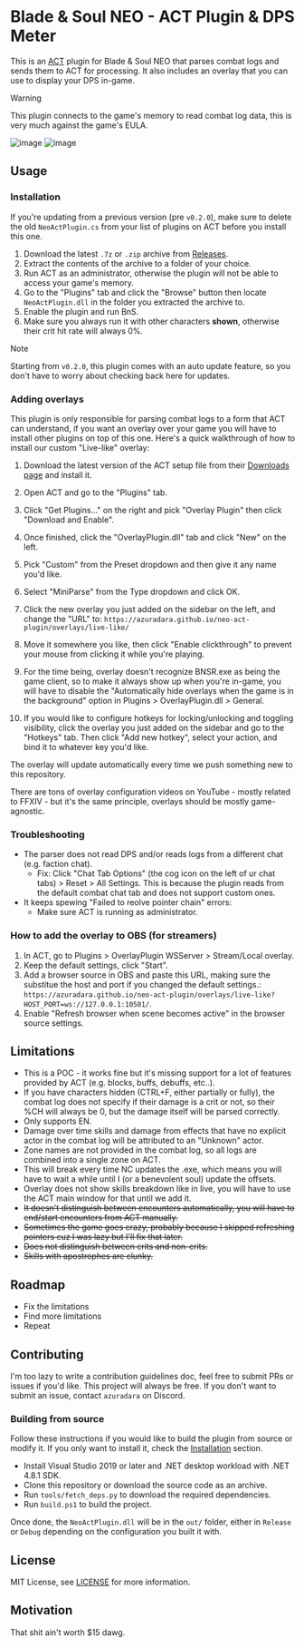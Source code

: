 # Blade & Soul NEO - ACT Plugin & DPS Meter

This is an [ACT](https://advancedcombattracker.com/home.php) plugin for Blade & Soul NEO that parses combat logs and sends them to ACT for processing. It also includes an overlay that you can use to display your DPS in-game.

> [!WARNING]
> This plugin connects to the game's memory to read combat log data, this is very much against the game's EULA.

![image](https://github.com/user-attachments/assets/766a99c0-7986-4164-8e9e-709ab4b0db77)
![image](https://github.com/user-attachments/assets/9e32022f-e340-4d0b-934b-883d810b7702)

## Usage

### Installation

If you're updating from a previous version (pre `v0.2.0`), make sure to delete the old `NeoActPlugin.cs` from your list of plugins on ACT before you install this one.

1. Download the latest `.7z` or `.zip` archive from [Releases](https://github.com/azuradara/neo-act-plugin/releases).
2. Extract the contents of the archive to a folder of your choice.
3. Run ACT as an administrator, otherwise the plugin will not be able to access your game's memory.
4. Go to the "Plugins" tab and click the "Browse" button then locate `NeoActPlugin.dll` in the folder you extracted the archive to.
5. Enable the plugin and run BnS.
6. Make sure you always run it with other characters **shown**, otherwise their crit hit rate will always 0%.

> [!NOTE]
> Starting from `v0.2.0`, this plugin comes with an auto update feature, so you don't have to worry about checking back here for updates.

### Adding overlays

This plugin is only responsible for parsing combat logs to a form that ACT can understand, if you want an overlay over your game you will have to install other plugins on top of this one. Here's a quick walkthrough of how to install our custom "Live-like" overlay:

1. Download the latest version of the ACT setup file from their [Downloads page](https://advancedcombattracker.com/download.php) and install it.

2. Open ACT and go to the "Plugins" tab.

3. Click "Get Plugins..." on the right and pick "Overlay Plugin" then click "Download and Enable".

4. Once finished, click the "OverlayPlugin.dll" tab and click "New" on the left.

5. Pick "Custom" from the Preset dropdown and then give it any name you'd like.

6. Select "MiniParse" from the Type dropdown and click OK.

7. Click the new overlay you just added on the sidebar on the left, and change the "URL" to: `https://azuradara.github.io/neo-act-plugin/overlays/live-like/`

8. Move it somewhere you like, then click "Enable clickthrough" to prevent your mouse from clicking it while you're playing.

9. For the time being, overlay doesn't recognize BNSR.exe as being the game client, so to make it always show up when you're in-game, you will have to disable the "Automatically hide overlays when the game is in the background" option in Plugins > OverlayPlugin.dll > General.
  
10. If you would like to configure hotkeys for locking/unlocking and toggling visibility, click the overlay you just added on the sidebar and go to the "Hotkeys" tab. Then click "Add new hotkey", select your action, and bind it to whatever key you'd like.

The overlay will update automatically every time we push something new to this repository.

There are tons of overlay configuration videos on YouTube - mostly related to FFXIV - but it's the same principle, overlays should be mostly game-agnostic.

### Troubleshooting

- The parser does not read DPS and/or reads logs from a different chat (e.g. faction chat).
  - Fix: Click "Chat Tab Options" (the cog icon on the left of ur chat tabs) > Reset > All Settings. This is because the plugin reads from the default combat chat tab and does not support custom ones.
- It keeps spewing "Failed to reolve pointer chain" errors:
  - Make sure ACT is running as administrator.

### How to add the overlay to OBS (for streamers)

1. In ACT, go to Plugins > OverlayPlugin WSServer > Stream/Local overlay.
2. Keep the default settings, click "Start".
3. Add a browser source in OBS and paste this URL, making sure the substitue the host and port if you changed the default settings.: `https://azuradara.github.io/neo-act-plugin/overlays/live-like?HOST_PORT=ws://127.0.0.1:10501/`.
4. Enable "Refresh browser when scene becomes active" in the browser source settings.

## Limitations

- This is a POC - it works fine but it's missing support for a lot of features provided by ACT (e.g. blocks, buffs, debuffs, etc..).
- If you have characters hidden (CTRL+F, either partially or fully), the combat log does not specify if their damage is a crit or not, so their %CH will always be 0, but the damage itself will be parsed correctly.
- Only supports EN.
- Damage over time skills and damage from effects that have no explicit actor in the combat log will be attributed to an "Unknown" actor.
- Zone names are not provided in the combat log, so all logs are combined into a single zone on ACT.
- This will break every time NC updates the .exe, which means you will have to wait a while until I (or a benevolent soul) update the offsets.
- Overlay does not show skills breakdown like in live, you will have to use the ACT main window for that until we add it.
- ~~It doesn't distinguish between encounters automatically, you will have to end/start encounters from ACT manually.~~
- ~~Sometimes the game goes crazy, probably because I skipped refreshing pointers cuz I was lazy but I'll fix that later.~~
- ~~Does not distinguish between crits and non-crits.~~
- ~~Skills with apostrophes are clunky.~~

## Roadmap

- Fix the limitations
- Find more limitations
- Repeat

## Contributing

I'm too lazy to write a contribution guidelines doc, feel free to submit PRs or issues if you'd like. This project will always be free.
If you don't want to submit an issue, contact `azuradara` on Discord.

### Building from source

Follow these instructions if you would like to build the plugin from source or modify it. If you only want to install it, check the [Installation](#installation) section.

- Install Visual Studio 2019 or later and .NET desktop workload with .NET 4.8.1 SDK.
- Clone this repository or download the source code as an archive.
- Run `tools/fetch_deps.py` to download the required dependencies.
- Run `build.ps1` to build the project.

Once done, the `NeoActPlugin.dll` will be in the `out/` folder, either in `Release` or `Debug` depending on the configuration you built it with.

## License

MIT License, see [LICENSE](LICENSE) for more information.

## Motivation

That shit ain't worth $15 dawg.
